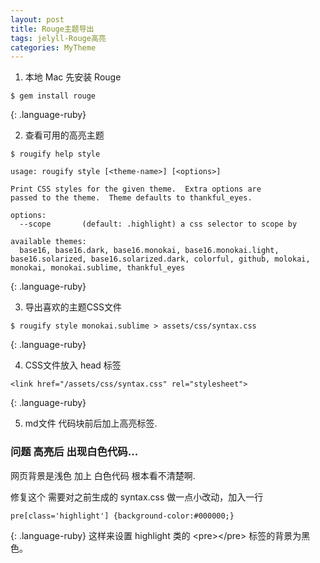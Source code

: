 ```yaml
---
layout: post
title: Rouge主题导出
tags: jelyll-Rouge高亮
categories: MyTheme
---
```


1. 本地 Mac 先安装 Rouge 
~~~
$ gem install rouge
~~~
{: .language-ruby}



2. 查看可用的高亮主题
~~~
$ rougify help style

usage: rougify style [<theme-name>] [<options>]

Print CSS styles for the given theme.  Extra options are
passed to the theme.  Theme defaults to thankful_eyes.

options:
  --scope       (default: .highlight) a css selector to scope by

available themes:
  base16, base16.dark, base16.monokai, base16.monokai.light, base16.solarized, base16.solarized.dark, colorful, github, molokai, monokai, monokai.sublime, thankful_eyes
~~~
{: .language-ruby}




3. 导出喜欢的主题CSS文件
~~~
$ rougify style monokai.sublime > assets/css/syntax.css
~~~
{: .language-ruby}



4. CSS文件放入 head 标签
~~~
<link href="/assets/css/syntax.css" rel="stylesheet">
~~~
{: .language-ruby}




5. md文件  代码块前后加上高亮标签.




### 问题  高亮后 出现白色代码...
网页背景是浅色 加上 白色代码 根本看不清楚啊.

修复这个 需要对之前生成的 syntax.css 做一点小改动，加入一行
~~~
pre[class='highlight'] {background-color:#000000;}
~~~
{: .language-ruby}
这样来设置 highlight 类的 \<pre\>\</pre\> 标签的背景为黑色。






















